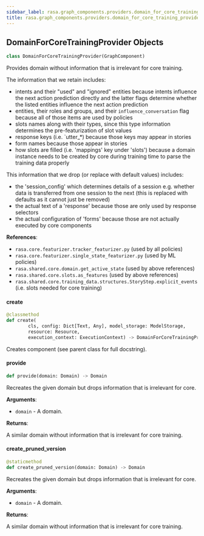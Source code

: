 ```yaml
---
sidebar_label: rasa.graph_components.providers.domain_for_core_training_provider
title: rasa.graph_components.providers.domain_for_core_training_provider
---
```

## DomainForCoreTrainingProvider Objects

```python
class DomainForCoreTrainingProvider(GraphComponent)
```

Provides domain without information that is irrelevant for core training.

The information that we retain includes:
- intents and their &quot;used&quot; and &quot;ignored&quot; entities because intents influence the
next action prediction directly and the latter flags determine whether the
listed entities influence the next action prediction
- entities, their roles and groups, and their `influence_conversation` flag because
all of those items are used by policies
- slots names along with their types, since this type information determines the
pre-featurization of slot values
- response keys (i.e. `utter_*) because those keys may appear in stories
- form names because those appear in stories
- how slots are filled (i.e. 'mappings' key under 'slots') because a domain instance
needs to be created by core during training time to parse the training data
properly

This information that we drop (or replace with default values) includes:
- the 'session_config' which determines details of a session e.g. whether data is
transferred from one session to the next (this is replaced with defaults as it
cannot just be removed)
- the actual text of a 'response' because those are only used by response selectors
- the actual configuration of 'forms' because those are not actually executed
by core components

**References**:

  - `rasa.core.featurizer.tracker_featurizer.py` (used by all policies)
  - `rasa.core.featurizer.single_state_featurizer.py` (used by ML policies)
  - `rasa.shared.core.domain.get_active_state` (used by above references)
  - `rasa.shared.core.slots.as_features` (used by above references)
  - `rasa.shared.core.training_data.structures.StoryStep.explicit_events`
  (i.e. slots needed for core training)

#### create

```python
@classmethod
def create(
        cls, config: Dict[Text, Any], model_storage: ModelStorage,
        resource: Resource,
        execution_context: ExecutionContext) -> DomainForCoreTrainingProvider
```

Creates component (see parent class for full docstring).

#### provide

```python
def provide(domain: Domain) -> Domain
```

Recreates the given domain but drops information that is irrelevant for core.

**Arguments**:

- `domain` - A domain.
  

**Returns**:

  A similar domain without information that is irrelevant for core training.

#### create\_pruned\_version

```python
@staticmethod
def create_pruned_version(domain: Domain) -> Domain
```

Recreates the given domain but drops information that is irrelevant for core.

**Arguments**:

- `domain` - A domain.
  

**Returns**:

  A similar domain without information that is irrelevant for core training.

